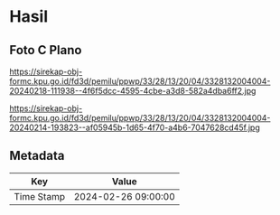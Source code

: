 # Hasil

## Foto C Plano

https://sirekap-obj-formc.kpu.go.id/fd3d/pemilu/ppwp/33/28/13/20/04/3328132004004-20240218-111938--4f6f5dcc-4595-4cbe-a3d8-582a4dba6ff2.jpg

https://sirekap-obj-formc.kpu.go.id/fd3d/pemilu/ppwp/33/28/13/20/04/3328132004004-20240214-193823--af05945b-1d65-4f70-a4b6-7047628cd45f.jpg


## Metadata

| Key        | Value               |
| ---------- | ------------------- |
| Time Stamp | 2024-02-26 09:00:00 |



